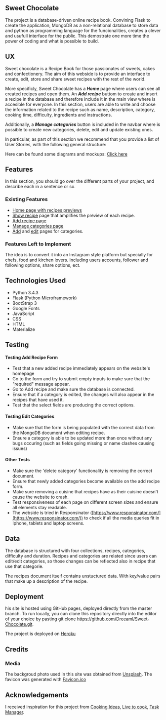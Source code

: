 ## Sweet Chocolate
The project is a database-driven online recipe book. Convining Flask to create the application, MongoDB as a non-relational database to store data and python as programming language for the funcionalities, creates a clever and usufull interface for the public. This demostrate one more time the power of coding and what is possible to build.

## UX
Sweet chocolate is a Recipe Book for those passionates of sweets, cakes and confectionery. The aim of this webside is to provide an interface to create, edit, store and share sweet recipes with the rest of the world.

More specificly, Sweet Chocolate has a ***Home*** page where users can see all created recipes and open them. An ***Add recipe*** buttom to create and insert a recipe in the database and therefore include it in the main view where is accesible for everyone. In this section, users are able to write and choose the information related to the recipe such as name, description, category, cooking time, difficulty, ingredients and instructions.

Additionally,  a ***Manage categories*** button is included in the navbar where is possible to create new categories, delete, edit and update existing ones.


  

In particular, as part of this section we recommend that you provide a list of User Stories, with the following general structure:

  
Here can be found some diagrams and mockups: [Click here]()

## Features

In this section, you should go over the different parts of your project, and describe each in a sentence or so.

  ### Existing Features

 - [Home page with recipes previews](https://github.com/Dreeaml/Sweet-Chocolate/blob/master/templates/recipes.html)
 - [Show recipe](https://github.com/Dreeaml/Sweet-Chocolate/blob/master/templates/show_recipe.html) page that amplifies the preview of each recipe.
 - [Add recipe page](https://github.com/Dreeaml/Sweet-Chocolate/blob/master/templates/add_recipe.html)
 - [Manage categories page](https://github.com/Dreeaml/Sweet-Chocolate/blob/master/templates/categories.html)
 - [Add](https://github.com/Dreeaml/Sweet-Chocolate/blob/master/templates/addcategory.html) and [edit](https://github.com/Dreeaml/Sweet-Chocolate/blob/master/templates/editcategory.html) pages for categories.
 
### Features Left to Implement

The idea is to convert it into an Instagram style platform but specially for chefs, food and kirchen lovers. Including users accounts, follower and following options, share options, ect.
 
## Technologies Used

-   Python 3.4.3
-   Flask (Python Microframework)
-   BootStrap 3
-   Google Fonts
-   JavaScript
-   CSS
-   HTML
-   Materialize


## Testing

#### Testing Add Recipe Form

-   Test that a new added recipe immediately appears on the website's homepage
-   Go to the form and try to submit empty inputs to make sure that the "required" message appear.
- Go to Add recipe and make sure the database is connected.
- Ensure that if a category is edited, the changes will also appear in the recipes that have used it.
-  Test that the select fields are producing the correct options.

#### Testing Edit Categories

-   Make sure that the form is being populated with the correct data from the MongoDB document when editing recipe.
-   Ensure a category is able to be updated more than once without any bugs occuring (such as fields going missing or name clashes causing issues)

#### Other Tests

-   Make sure the 'delete category' functionality is removing the correct document.
-   Ensure that newly added categories become available on the add recipe form.
-   Make sure removing a cuisine that recipes have as their cuisine doesn't cause the website to crash.
-   Test responsiveness of each page on different screen sizes and ensure all elements stay readable. 
- The webside is tried in Responsinator ([https://www.responsinator.com/](https://www.responsinator.com/)) to check if all the media queries fit in Iphone, tablets and laptop screens. 

## Data
The database is structured with four collections, recipes, categories, difficulty and duration. Recipes and categories are related since users can edit/edit categories, so those changes can be reflected also in recipe that use that categorie.

The recipes document itself contains unstuctured data. With key/value pairs that make up a description of the recipe. 

## Deployment
his site is hosted using GitHub pages, deployed directly from the master branch. To run locally, you can clone this repository directly into the editor of your choice by pasting git clone https://github.com/Dreeaml/Sweet-Chocolate.git.

The project is deployed on [Heroku]([https://sweet-chocolate.herokuapp.com/](https://sweet-chocolate.herokuapp.com/))
  

## Credits

### Media

The backgroud photo used in this site was obtained from [Unsplash](https://unsplash.com/).
The favicon was generated with [Favicon.ico]([https://www.favicon-generator.org/](https://www.favicon-generator.org/))

## Acknowledgements

I received inspiration for this project from [Cooking Ideas](http://cooking-ideas.herokuapp.com/index), [Live to cook](https://online-cookbook-js.herokuapp.com/), [Task Manager](https://github.com/Code-Institute-Solutions/TaskManager/tree/master/07-AddingApplicationNavigation/01-adding_a_navigation_bar).